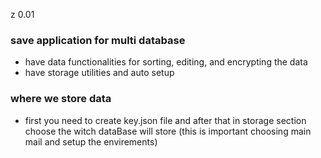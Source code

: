 z 0.01

### save application for multi database 
* have data functionalities for sorting, editing, and encrypting the data
* have storage utilities and auto setup


### where we store data
- first you need to create key.json file and after that in storage section choose the witch dataBase will store (this is important choosing main mail and setup the envirements)

